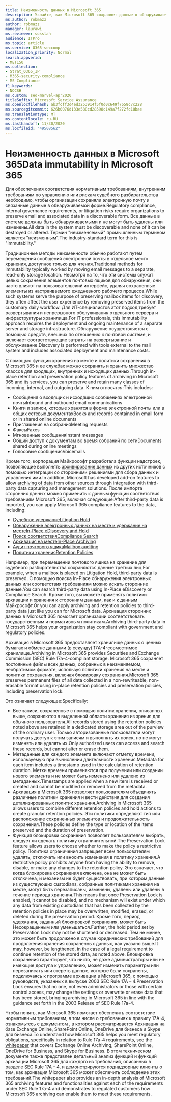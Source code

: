 ```yaml
---
title: Неизменность данных в Microsoft 365
description: Узнайте, как Microsoft 365 сохраняет данные в обнаруживаемой форме для удовлетворения нормативных требований, требований к внутреннему управлению и рискам судебного разбирательства.
ms.author: robmazz
author: robmazz
manager: laurawi
ms.reviewer: sosstah
audience: ITPro
ms.topic: article
ms.service: O365-seccomp
localization_priority: Normal
search.appverid:
- MET150
ms.collection:
- Strat_O365_IP
- M365-security-compliance
- MS-Compliance
f1.keywords:
- NOCSH
ms.custom: seo-marvel-apr2020
titleSuffix: Microsoft Service Assurance
ms.openlocfilehash: ab3fcff3d4ed3253914f5f0d0c649f7658c7c228
ms.sourcegitcommit: 626b0076d133e588cd28598c149a7f272fc18bae
ms.translationtype: MT
ms.contentlocale: ru-RU
ms.lasthandoff: 11/30/2020
ms.locfileid: "49508562"
---
```

# <a name="data-immutability-in-microsoft-365"></a><span data-ttu-id="537b8-103">Неизменность данных в Microsoft 365</span><span class="sxs-lookup"><span data-stu-id="537b8-103">Data immutability in Microsoft 365</span></span>

<span data-ttu-id="537b8-104">Для обеспечения соответствия нормативным требованиям, внутренним требованиям по управлению или рискам судебного разбирательства необходимо, чтобы организации сохраняли электронную почту и связанные данные в обнаруживаемой форме.</span><span class="sxs-lookup"><span data-stu-id="537b8-104">Regulatory compliance, internal governance requirements, or litigation risks require organizations to preserve email and associated data in a discoverable form.</span></span> <span data-ttu-id="537b8-105">Все данные в системе должны быть обнаруживаемыми и не могут быть удалены или изменены.</span><span class="sxs-lookup"><span data-stu-id="537b8-105">All data in the system must be discoverable and none of it can be destroyed or altered.</span></span> <span data-ttu-id="537b8-106">Термин "неизменяемый" промышленным термином является "неизменным".</span><span class="sxs-lookup"><span data-stu-id="537b8-106">The industry-standard term for this is "immutability."</span></span>

<span data-ttu-id="537b8-107">Традиционные методы неизменности обычно работают путем перемещения сообщений электронной почты в отдельное место хранения, доступное только для чтения.</span><span class="sxs-lookup"><span data-stu-id="537b8-107">Traditional methods for immutability typically worked by moving email messages to a separate, read-only storage location.</span></span> <span data-ttu-id="537b8-108">Несмотря на то, что эти системы служат целью сохранения элементов почтовых ящиков для обнаружения, они часто влияют на пользовательский интерфейс, удаляя сохраненные элементы из настраиваемого ежедневного рабочего процесса.</span><span class="sxs-lookup"><span data-stu-id="537b8-108">While such systems serve the purpose of preserving mailbox items for discovery, they often affect the user experience by removing preserved items from the customary daily workflow.</span></span> <span data-ttu-id="537b8-109">Для ИТ-специалистов этот подход требует развертывания и непрерывного обслуживания отдельного сервера и инфраструктуры хранилища.</span><span class="sxs-lookup"><span data-stu-id="537b8-109">For IT professionals, this immutability approach requires the deployment and ongoing maintenance of a separate server and storage infrastructure.</span></span> <span data-ttu-id="537b8-110">Обнаружение осуществляется с помощью средств, внешних по отношению к почтовой системе, и включает соответствующие затраты на развертывание и обслуживание.</span><span class="sxs-lookup"><span data-stu-id="537b8-110">Discovery is performed with tools external to the mail system and includes associated deployment and maintenance costs.</span></span>

<span data-ttu-id="537b8-111">С помощью функции хранения на месте и политики сохранения в Microsoft 365 и ее службах можно сохранять и хранить множество классов для входящих, внутренних и исходящих данных.</span><span class="sxs-lookup"><span data-stu-id="537b8-111">Through in-place retention and preservation policy features of archiving in Microsoft 365 and its services, you can preserve and retain many classes of incoming, internal, and outgoing data.</span></span> <span data-ttu-id="537b8-112">К ним относятся:</span><span class="sxs-lookup"><span data-stu-id="537b8-112">This includes:</span></span>

- <span data-ttu-id="537b8-113">Сообщения о входящих и исходящих сообщениях электронной почты</span><span class="sxs-lookup"><span data-stu-id="537b8-113">Inbound and outbound email communications</span></span>
- <span data-ttu-id="537b8-114">Книги и записи, которые хранятся в форме электронной почты или в общих сетевых документах</span><span class="sxs-lookup"><span data-stu-id="537b8-114">Books and records contained in email form or in shared online documents</span></span>
- <span data-ttu-id="537b8-115">Приглашения на собрания</span><span class="sxs-lookup"><span data-stu-id="537b8-115">Meeting requests</span></span>
- <span data-ttu-id="537b8-116">Факсы</span><span class="sxs-lookup"><span data-stu-id="537b8-116">Faxes</span></span>
- <span data-ttu-id="537b8-117">Мгновенные сообщения</span><span class="sxs-lookup"><span data-stu-id="537b8-117">Instant messages</span></span>
- <span data-ttu-id="537b8-118">Общий доступ к документам во время собраний по сети</span><span class="sxs-lookup"><span data-stu-id="537b8-118">Documents shared during online meetings</span></span>
- <span data-ttu-id="537b8-119">Голосовые сообщения</span><span class="sxs-lookup"><span data-stu-id="537b8-119">Voicemails</span></span>

<span data-ttu-id="537b8-120">Кроме того, корпорация Майкрософт разработала функции надстроек, позволяющие выполнять [архивирование данных](https://support.office.com/article/Archiving-third-party-data-in-Office-365-0ce338d5-3666-4a18-86ab-c6910ff408cc) из других источников с помощью интеграции со сторонними решениями для сбора данных и управления ими.</span><span class="sxs-lookup"><span data-stu-id="537b8-120">In addition, Microsoft has developed add-on features to allow [archiving of data](https://support.office.com/article/Archiving-third-party-data-in-Office-365-0ce338d5-3666-4a18-86ab-c6910ff408cc) from other sources through integration with third-party data capturing and management solutions.</span></span> <span data-ttu-id="537b8-121">После импорта сторонних данных можно применить к данным функции соответствия требованиям Microsoft 365, включая следующие:</span><span class="sxs-lookup"><span data-stu-id="537b8-121">After third-party data is imported, you can apply Microsoft 365 compliance features to the data, including:</span></span>

- [<span data-ttu-id="537b8-122">Судебное удержание</span><span class="sxs-lookup"><span data-stu-id="537b8-122">Litigation Hold</span></span>](https://docs.microsoft.com/microsoft-365/compliance/create-a-litigation-hold)
- [<span data-ttu-id="537b8-123">Обнаружение электронных данных на месте и удержание на месте</span><span class="sxs-lookup"><span data-stu-id="537b8-123">In-Place eDiscovery and Hold</span></span>](https://docs.microsoft.com/microsoft-365/compliance/manage-legal-investigations)
- [<span data-ttu-id="537b8-124">Поиск соответствия</span><span class="sxs-lookup"><span data-stu-id="537b8-124">Compliance Search</span></span>](https://docs.microsoft.com/microsoft-365/compliance/search-for-content)
- [<span data-ttu-id="537b8-125">Архивация на месте</span><span class="sxs-lookup"><span data-stu-id="537b8-125">In-Place Archiving</span></span>](https://docs.microsoft.com/microsoft-365/compliance/enable-archive-mailboxes)
- [<span data-ttu-id="537b8-126">Аудит почтового ящика</span><span class="sxs-lookup"><span data-stu-id="537b8-126">Mailbox auditing</span></span>](https://docs.microsoft.com/microsoft-365/compliance/enable-mailbox-auditing)
- [<span data-ttu-id="537b8-127">Политики хранения</span><span class="sxs-lookup"><span data-stu-id="537b8-127">Retention Policies</span></span>](https://docs.microsoft.com/microsoft-365/compliance/retention-policies)

<span data-ttu-id="537b8-128">Например, при перемещении почтового ящика на хранение для судебного разбирательства сохраняются данные третьих лиц.</span><span class="sxs-lookup"><span data-stu-id="537b8-128">For example, when a mailbox is placed on Litigation Hold, third-party data is preserved.</span></span> <span data-ttu-id="537b8-129">С помощью поиска In-Place обнаружения электронных данных или соответствия требованиям можно искать сторонние данные.</span><span class="sxs-lookup"><span data-stu-id="537b8-129">You can search third-party data using In-Place eDiscovery or Compliance Search.</span></span> <span data-ttu-id="537b8-130">Кроме того, вы можете применять политики архивации и хранения к сторонним данным, как и к данным Майкрософт.</span><span class="sxs-lookup"><span data-stu-id="537b8-130">Or you can apply archiving and retention policies to third-party data just like you can for Microsoft data.</span></span> <span data-ttu-id="537b8-131">Архивация сторонних данных в Microsoft 365 помогает организации соответствовать государственным и нормативным политикам.</span><span class="sxs-lookup"><span data-stu-id="537b8-131">Archiving third-party data in Microsoft 365 helps your organization stay compliant with government and regulatory policies.</span></span>

<span data-ttu-id="537b8-132">Архивация в Microsoft 365 предоставляет хранилище данных о ценных бумагах и обмене данными (в секунду) 17A-4-совместимое хранилище.</span><span class="sxs-lookup"><span data-stu-id="537b8-132">Archiving in Microsoft 365 provides Securities and Exchange Commission (SEC) Rule 17a-4-compliant storage.</span></span> <span data-ttu-id="537b8-133">Microsoft 365 сохраняет постоянные файлы всех данных, собранных в неизменяемом, необратимом формате, используя политики хранения на месте и политики сохранения, включая блокировку сохранения.</span><span class="sxs-lookup"><span data-stu-id="537b8-133">Microsoft 365 preserves permanent files of all data collected in a non-rewriteable, non-erasable format using in-place retention policies and preservation policies, including preservation lock.</span></span>

<span data-ttu-id="537b8-134">Это означает следующее:</span><span class="sxs-lookup"><span data-stu-id="537b8-134">Specifically:</span></span>

- <span data-ttu-id="537b8-135">Все записи, сохраненные с помощью политик хранения, описанных выше, сохраняются в выделенной области хранения из зрения для обычного пользователя.</span><span class="sxs-lookup"><span data-stu-id="537b8-135">All records stored using the retention policies noted above are retained in a dedicated storage area out of the purview of the ordinary user.</span></span> <span data-ttu-id="537b8-136">Только авторизованные пользователи могут получать доступ к этим записям и выполнять их поиск, но не могут изменять или удалять их.</span><span class="sxs-lookup"><span data-stu-id="537b8-136">Only authorized users can access and search these records, but cannot alter or erase them.</span></span>
- <span data-ttu-id="537b8-137">Метаданные для каждого элемента включают отметку времени, используемую при вычислении длительности хранения.</span><span class="sxs-lookup"><span data-stu-id="537b8-137">Metadata for each item includes a timestamp used in the calculation of retention duration.</span></span> <span data-ttu-id="537b8-138">Метки времени применяются при получении или создании нового элемента и не может быть изменено или удалено из метаданных.</span><span class="sxs-lookup"><span data-stu-id="537b8-138">Timestamps are applied when a new item is received or created and cannot be modified or removed from the metadata.</span></span>
- <span data-ttu-id="537b8-139">Архивация в Microsoft 365 позволяет пользователям объединять различные политики хранения и вести действия для создания детализированных политик хранения.</span><span class="sxs-lookup"><span data-stu-id="537b8-139">Archiving in Microsoft 365 allows users to combine different retention policies and hold actions to create granular retention policies.</span></span> <span data-ttu-id="537b8-140">Эти политики определяют тип или расположение сохраненных элементов и продолжительность сохранения.</span><span class="sxs-lookup"><span data-stu-id="537b8-140">These policies define the type or location of the items preserved and the duration of preservation.</span></span>
- <span data-ttu-id="537b8-141">Функция блокировки сохранения позволяет пользователям выбрать, следует ли сделать политику ограничительной.</span><span class="sxs-lookup"><span data-stu-id="537b8-141">The Preservation Lock feature allows users to choose whether to make the policy a restrictive policy.</span></span> <span data-ttu-id="537b8-142">Политика ограничения запрещает всем пользователям удалять, отключать или вносить изменения в политику хранения.</span><span class="sxs-lookup"><span data-stu-id="537b8-142">A restrictive policy prohibits anyone from having the ability to remove, disable, or make any changes to the retention policy.</span></span> <span data-ttu-id="537b8-143">Это означает, что когда блокировка сохранения включена, она не может быть отключена, и механизм не будет существовать, при котором данные из существующих custodians, собранные политиками хранения на месте, могут быть перезаписаны, изменены, удалены или удалены в течение периода хранения.</span><span class="sxs-lookup"><span data-stu-id="537b8-143">This means that once Preservation Lock is enabled, it cannot be disabled, and no mechanism will exist under which any data from existing custodians that has been collected by the retention policies in place may be overwritten, modified, erased, or deleted during the preservation period.</span></span> <span data-ttu-id="537b8-144">Кроме того, период удержания, заданный блокировкой сохранения, может быть Несокращенным или уменьшаться.</span><span class="sxs-lookup"><span data-stu-id="537b8-144">Further, the hold period set by Preservation Lock may not be shortened or decreased.</span></span> <span data-ttu-id="537b8-145">Тем не менее, это может быть продолжено в случае юридических требований для продолжения хранения сохраненных данных, как указано выше.</span><span class="sxs-lookup"><span data-stu-id="537b8-145">It may, however, be lengthened, in the case of a legal requirement to continue retention of the stored data, as noted above.</span></span> <span data-ttu-id="537b8-146">Блокировка сохранения гарантирует, что никто, не даже администраторы или не имеющие доступа к управлению, может изменить параметры или перезаписать или стереть данные, которые были сохранены, подключаясь к программе архивации в Microsoft 365, с помощью руководств, указанных в выпуске 2003 SEC Rule 17A – 4.</span><span class="sxs-lookup"><span data-stu-id="537b8-146">Preservation Lock ensures that no one, not even administrators or those with certain control access, may change the settings or overwrite or erase data that has been stored, bringing archiving in Microsoft 365 in line with the guidance set forth in the 2003 Release of SEC Rule 17a-4.</span></span>

<span data-ttu-id="537b8-147">Чтобы понять, как Microsoft 365 помогает обеспечить соответствие нормативным требованиям, в том числе о требованиях к правилу 17A-4, ознакомьтесь с [документом](https://www.microsoft.com/microsoft-365/blog/wp-content/uploads/2015/11/Microsoft-EOA-White-Paper.pdf) , в котором рассматривается Архивация на базе Exchange Online, SharePoint Online, OneDrive для бизнеса и Skype для бизнеса.</span><span class="sxs-lookup"><span data-stu-id="537b8-147">To understand how Microsoft 365 helps you meet regulatory obligations, specifically in relation to Rule 17a-4 requirements, see the [whitepaper](https://www.microsoft.com/microsoft-365/blog/wp-content/uploads/2015/11/Microsoft-EOA-White-Paper.pdf) that covers Exchange Online Archiving, SharePoint Online, OneDrive for Business, and Skype for Business.</span></span> <span data-ttu-id="537b8-148">В этом техническом документе также представлен детальный анализ функций и функций архивации Microsoft 365 для каждого из требований, описанных в разделе SEC Rule 17A – 4, и демонстрируются поднадзорные клиенты о том, как архивация Microsoft 365 может обеспечить соблюдение этих требований.</span><span class="sxs-lookup"><span data-stu-id="537b8-148">The whitepaper also provides an in-depth analysis of Microsoft 365 archiving features and functionalities against each of the requirements under SEC Rule 17a-4 and demonstrates to regulated customers how Microsoft 365 archiving can enable them to meet these requirements.</span></span>
